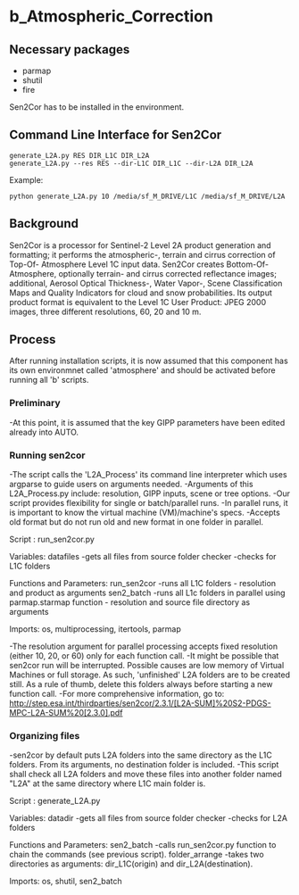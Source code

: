 # b_Atmospheric_Correction
## Necessary packages
* parmap
* shutil
* fire

Sen2Cor has to be installed in the environment.

## Command Line Interface for Sen2Cor

    generate_L2A.py RES DIR_L1C DIR_L2A
    generate_L2A.py --res RES --dir-L1C DIR_L1C --dir-L2A DIR_L2A

Example:
    
    python generate_L2A.py 10 /media/sf_M_DRIVE/L1C /media/sf_M_DRIVE/L2A

## Background
Sen2Cor is a processor for Sentinel-2 Level 2A product generation and formatting; it performs the atmospheric-, terrain and cirrus correction of Top-Of- Atmosphere Level 1C input data. Sen2Cor creates Bottom-Of-Atmosphere, optionally terrain- and cirrus corrected reflectance images; additional, Aerosol Optical Thickness-, Water Vapor-, Scene Classification Maps and Quality Indicators for cloud and snow probabilities. Its output product format is equivalent to the Level 1C User Product: JPEG 2000 images, three different resolutions, 60, 20 and 10 m.

## Process
After running installation scripts, it is now assumed that this component has its own environmnet called 'atmosphere' and should be activated before running all 'b' scripts.

### Preliminary
-At this point, it is assumed that the key GIPP parameters have been edited already into AUTO.

### Running sen2cor
-The script calls the 'L2A_Process' its command line interpreter which uses argparse to guide users on arguments needed.
-Arguments of this L2A_Process.py include: resolution, GIPP inputs, scene or tree options.
-Our script provides flexibility for single or batch/parallel runs.
-In parallel runs, it is important to know the virtual machine (VM)/machine's specs.
-Accepts old format but do not run old and new format in one folder in parallel.

Script      :         run_sen2cor.py

Variables:
datafiles             -gets all files from source folder
checker               -checks for L1C folders

Functions and Parameters:
run_sen2cor           -runs all L1C folders - resolution and product as arguments
sen2_batch            -runs all L1c folders in parallel using parmap.starmap function - resolution and source file directory as arguments

Imports: os, multiprocessing, itertools, parmap

-The resolution argument for parallel processing accepts fixed resolution (either 10, 20, or 60) only for each function call.
-It might be possible that sen2cor run will be interrupted. Possible causes are low memory of Virtual Machines or full storage. As such, 'unfinished' L2A folders are to be created still. As a rule of thumb, delete this folders always before starting a new function call.
-For more comprehensive information, go to: http://step.esa.int/thirdparties/sen2cor/2.3.1/[L2A-SUM]%20S2-PDGS-MPC-L2A-SUM%20[2.3.0].pdf

### Organizing files
-sen2cor by default puts L2A folders into the same directory as the L1C folders. From its arguments, no destination folder is included.
-This script shall check all L2A folders and move these files into another folder named "L2A" at the same directory where L1C main folder is.

Script      :         generate_L2A.py

Variables:
datadir               -gets all files from source folder
checker               -checks for L2A folders


Functions and Parameters:
sen2_batch            -calls run_sen2cor.py function to chain the commands (see previous script).
folder_arrange        -takes two directories as arguments: dir_L1C(origin) and dir_L2A(destination).

Imports: os, shutil, sen2_batch
